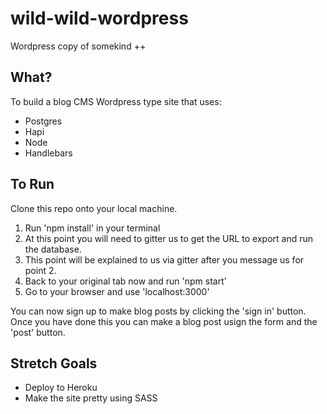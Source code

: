 # wild-wild-wordpress
Wordpress copy of somekind ++

## What?

To build a blog CMS Wordpress type site that uses:

* Postgres
* Hapi
* Node
* Handlebars

## To Run

Clone this repo onto your local machine.

1. Run 'npm install' in your terminal
2. At this point you will need to gitter us to get the URL to export and run the database.
3. This point will be explained to us via gitter after you message us for point 2.
4. Back to your original tab now and run 'npm start'
5. Go to your browser and use 'localhost:3000'

You can now sign up to make blog posts by clicking the 'sign in' button.
Once you have done this you can make a blog post usign the form and the 'post' button.

## Stretch Goals

* Deploy to Heroku
* Make the site pretty using SASS

